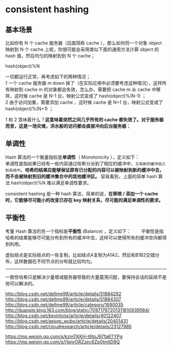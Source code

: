 # consistent hashing
## 基本场景
比如你有 N 个 cache 服务器（后面简称 cache ），那么如何将一个对象 object 映射到 N 个 cache 上呢，你很可能会采用类似下面的通用方法计算 object 的 hash 值，然后均匀的映射到到 N 个 cache；

hash(object)%N

一切都运行正常，再考虑如下的两种情况；  
1 一个 cache 服务器 m down 掉了（在实际应用中必须要考虑这种情况），这样所有映射到 cache m 的对象都会失效，怎么办，需要把 cache m 从 cache 中移除，这时候 cache 是 N-1 台，映射公式变成了 hash(object)%(N-1) ；  
2 由于访问加重，需要添加 cache ，这时候 cache 是 N+1 台，映射公式变成了 hash(object)%(N+1) ；  

1 和 2 意味着什么？**这意味着突然之间几乎所有的 cache 都失效了。对于服务器而言，这是一场灾难，洪水般的访问都会直接冲向后台服务器**；


## 单调性
Hash 算法的一个衡量指标是**单调性**（ Monotonicity ），定义如下：  
    单调性是指如果已经有一些内容通过哈希分派到了相应的缓冲中，`又有新的缓冲加入到系统中`。**哈希的结果应能够保证原有已分配的内容可以被映射到新的缓冲中去，而不会被映射到旧的缓冲集合中的其他缓冲区。** 
容易看到，上面的简单 hash 算法 hash(object)%N 难以满足单调性要求。  


consistent hashing 是一种 hash 算法，简单的说，**在移除 / 添加一个 cache 时，它能够尽可能小的改变已存在 key 映射关系，尽可能的满足单调性的要求。**

## 平衡性
考量 Hash 算法的另一个指标是**平衡性** (Balance) ，定义如下： 
　　平衡性是指哈希的结果能够尽可能分布到所有的缓冲中去，这样可以使得所有的缓冲空间都得到利用。

虚拟结点是实际结点的一些复制，比如结点A复制为A1A2，然后和B1B2交错分布，这样数据在不同节点的分布就比较均匀。

----
一致性哈希只是解决少量增减服务器导致的大量震荡问题，要保持会话的延续不是他可以解决的。


<!-- http://shuofenglxy.iteye.com/blog/1188422 -->
<!-- http://blog.csdn.net/dellme99/article/details/14168263 -->
<!-- http://blog.csdn.net/dellme99/article/details/14162159 -->
<!-- http://blog.csdn.net/dellme99/article/details/15432249 -->
http://blog.csdn.net/dellme99/article/details/51884292
http://blog.csdn.net/dellme99/article/details/51884307
http://blog.csdn.net/dellme99/article/category/1690035
http://duanple.blog.163.com/blog/static/70971767201311810939564/
http://blog.csdn.net/kevinlynx/article/details/40122407
http://blog.csdn.net/aesop_wubo/article/details/20401431
http://blog.csdn.net/cloudresearch/article/details/23127985
<!-- http://blog.jobbole.com/95632/ -->
https://mp.weixin.qq.com/s/kzmTKKH-t6tpJ97fa6TYPg
https://mp.weixin.qq.com/s/i1pnrORZzec6Zp0tmljD8Q
<!-- https://zhuanlan.zhihu.com/p/26762775 -->
<!-- https://zhuanlan.zhihu.com/p/25423971 -->

